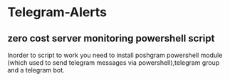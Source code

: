 # Telegram-Alerts
## zero cost server monitoring powershell script

Inorder to script to work you need to install poshgram powershell module (which used to send telegram messages via powershell),telegram group and a telegram bot.
